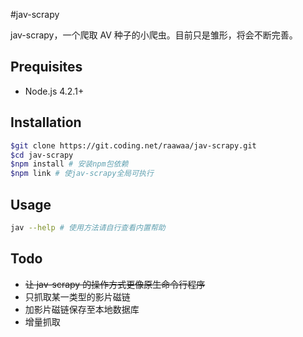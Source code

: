 #jav-scrapy

jav-scrapy，一个爬取 AV 种子的小爬虫。目前只是雏形，将会不断完善。

## Prequisites

- Node.js 4.2.1+

## Installation

```bash
$git clone https://git.coding.net/raawaa/jav-scrapy.git
$cd jav-scrapy
$npm install # 安装npm包依赖
$npm link # 使jav-scrapy全局可执行
```

## Usage

```bash
jav --help # 使用方法请自行查看内置帮助
```

## Todo

- ~~让 jav-scrapy 的操作方式更像原生命令行程序~~
- 只抓取某一类型的影片磁链
- 加影片磁链保存至本地数据库
- 增量抓取
